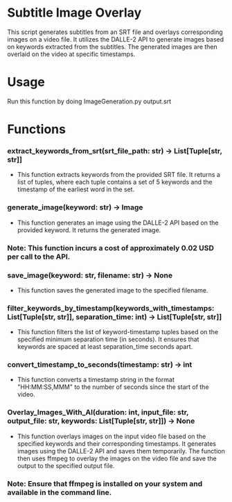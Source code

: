 # Subtitle Image Overlay

This script generates subtitles from an SRT file and overlays corresponding images on a video file. It utilizes the DALLE-2 API to generate images based on keywords extracted from the subtitles. The generated images are then overlaid on the video at specific timestamps.

# Usage

Run this function by doing ImageGeneration.py output.srt

# Functions

### extract_keywords_from_srt(srt_file_path: str) -> List[Tuple[str, str]]

- This function extracts keywords from the provided SRT file. It returns a list of tuples, where each tuple contains a set of 5 keywords and the timestamp of the earliest word in the set.

### generate_image(keyword: str) -> Image

- This function generates an image using the DALLE-2 API based on the provided keyword. It returns the generated image.

### Note: This function incurs a cost of approximately 0.02 USD per call to the API.

### save_image(keyword: str, filename: str) -> None

- This function saves the generated image to the specified filename.

### filter_keywords_by_timestamp(keywords_with_timestamps: List[Tuple[str, str]], separation_time: int) -> List[Tuple[str, str]]

- This function filters the list of keyword-timestamp tuples based on the specified minimum separation time (in seconds). It ensures that keywords are spaced at least separation_time seconds apart.

### convert_timestamp_to_seconds(timestamp: str) -> int

- This function converts a timestamp string in the format "HH:MM:SS,MMM" to the number of seconds since the start of the video.

### Overlay_Images_With_AI(duration: int, input_file: str, output_file: str, keywords: List[Tuple[str, str]]) -> None

- This function overlays images on the input video file based on the specified keywords and their corresponding timestamps. It generates images using the DALLE-2 API and saves them temporarily. The function then uses ffmpeg to overlay the images on the video file and save the output to the specified output file.

### Note: Ensure that ffmpeg is installed on your system and available in the command line.
